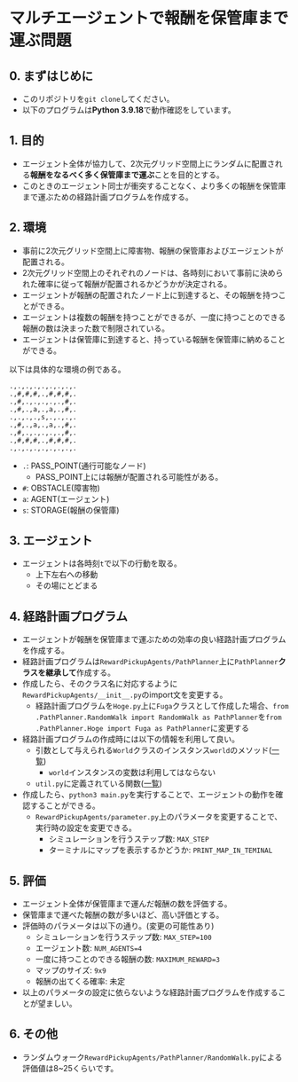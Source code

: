 # マルチエージェントで報酬を保管庫まで運ぶ問題
## 0. まずはじめに
- このリポジトリを`git clone`してください。
- 以下のプログラムは**Python 3.9.18**で動作確認をしています。
## 1. 目的
- エージェント全体が協力して、2次元グリッド空間上にランダムに配置される**報酬をなるべく多く保管庫まで運ぶ**ことを目的とする。
- このときのエージェント同士が衝突することなく、より多くの報酬を保管庫まで運ぶための経路計画プログラムを作成する。
## 2. 環境
- 事前に2次元グリッド空間上に障害物、報酬の保管庫およびエージェントが配置される。
- 2次元グリッド空間上のそれぞれのノードは、各時刻において事前に決められた確率に従って報酬が配置されるかどうかが決定される。
- エージェントが報酬の配置されたノード上に到達すると、その報酬を持つことができる。
- エージェントは複数の報酬を持つことができるが、一度に持つことのできる報酬の数は決まった数で制限されている。
- エージェントは保管庫に到達すると、持っている報酬を保管庫に納めることができる。

以下は具体的な環境の例である。
```
.,.,.,.,.,.,.,.,.
.,#,#,#,.,#,#,#,.
.,#,.,.,.,.,.,#,.
.,#,.,a,.,a,.,#,.
.,.,.,.,s,.,.,.,.
.,#,.,a,.,a,.,#,.
.,#,.,.,.,.,.,#,.
.,#,#,#,.,#,#,#,.
.,.,.,.,.,.,.,.,.
```
- `.`: PASS_POINT(通行可能なノード)
    - PASS_POINT上には報酬が配置される可能性がある。
- `#`: OBSTACLE(障害物)
- `a`: AGENT(エージェント)
- `s`: STORAGE(報酬の保管庫)

## 3. エージェント
- エージェントは各時刻`t`で以下の行動を取る。
    - 上下左右への移動
    - その場にとどまる

## 4. 経路計画プログラム
- エージェントが報酬を保管庫まで運ぶための効率の良い経路計画プログラムを作成する。
- 経路計画プログラムは```RewardPickupAgents/PathPlanner```上に```PathPlanner```**クラスを継承して**作成する。
- 作成したら、そのクラス名に対応するように```RewardPickupAgents/__init__.py```のimport文を変更する。
    - 経路計画プログラムを`Hoge.py`上に`Fuga`クラスとして作成した場合、`from .PathPlanner.RandomWalk import RandomWalk as PathPlanner`を`from .PathPlanner.Hoge import Fuga as PathPlanner`に変更する
- 経路計画プログラムの作成時には以下の情報を利用して良い。
    - 引数として与えられる`World`クラスのインスタンス`world`のメソッド([一覧](/docs/World.md))
        - `world`インスタンスの変数は利用してはならない
    - `util.py`に定義されている関数([一覧](/docs/util.md))
- 作成したら、`python3 main.py`を実行することで、エージェントの動作を確認することができる。
    - `RewardPickupAgents/parameter.py`上のパラメータを変更することで、実行時の設定を変更できる。
        - シミュレーションを行うステップ数: `MAX_STEP`
        - ターミナルにマップを表示するかどうか: `PRINT_MAP_IN_TEMINAL`

## 5. 評価
- エージェント全体が保管庫まで運んだ報酬の数を評価する。
- 保管庫まで運べた報酬の数が多いほど、高い評価とする。
- 評価時のパラメータは以下の通り。(変更の可能性あり)
    - シミュレーションを行うステップ数: `MAX_STEP=100`
    - エージェント数: `NUM_AGENTS=4`
    - 一度に持つことのできる報酬の数: `MAXIMUM_REWARD=3`
    - マップのサイズ: `9x9`
    - 報酬の出てくる確率: 未定
- 以上のパラメータの設定に依らないような経路計画プログラムを作成することが望ましい。

## 6. その他
- ランダムウォーク`RewardPickupAgents/PathPlanner/RandomWalk.py`による評価値は8~25くらいです。